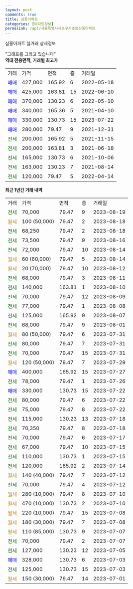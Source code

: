 ```yaml
---
layout: post
comments: true
title: 삼풍아파트
categories: [아파트정보]
permalink: /apt/서울특별시서초구서초동삼풍아파트
---
```


삼풍아파트 실거래 상세정보

<script type="text/javascript">
  google.charts.load('current', {'packages':['line', 'corechart']});
  google.charts.setOnLoadCallback(drawChart);

  function drawChart() {
    var data = new google.visualization.DataTable();
    data.addColumn('date', '거래일');
    data.addColumn('number', "매매");
    data.addColumn('number', "전세");
    data.addColumn('number', "전매");

    data.addRows([[new Date(Date.parse("2023-08-19")), null, 70000, null], [new Date(Date.parse("2023-08-18")), null, null, null], [new Date(Date.parse("2023-08-18")), null, 68250, null], [new Date(Date.parse("2023-08-16")), null, 73500, null], [new Date(Date.parse("2023-08-14")), null, 72000, null], [new Date(Date.parse("2023-08-14")), null, null, null], [new Date(Date.parse("2023-08-12")), null, null, null], [new Date(Date.parse("2023-08-11")), null, 68000, null], [new Date(Date.parse("2023-08-10")), null, 140000, null], [new Date(Date.parse("2023-08-09")), null, 70000, null], [new Date(Date.parse("2023-08-08")), null, 77000, null], [new Date(Date.parse("2023-08-07")), null, 125000, null], [new Date(Date.parse("2023-08-01")), null, 68000, null], [new Date(Date.parse("2023-07-31")), null, null, null], [new Date(Date.parse("2023-07-31")), null, 80000, null], [new Date(Date.parse("2023-07-31")), null, 70000, null], [new Date(Date.parse("2023-07-29")), null, null, null], [new Date(Date.parse("2023-07-27")), 400000, null, null], [new Date(Date.parse("2023-07-26")), null, 78000, null], [new Date(Date.parse("2023-07-22")), 330000, null, null], [new Date(Date.parse("2023-07-22")), null, 80000, null], [new Date(Date.parse("2023-07-22")), null, 75000, null], [new Date(Date.parse("2023-07-18")), null, 115000, null], [new Date(Date.parse("2023-07-18")), null, 70350, null], [new Date(Date.parse("2023-07-17")), null, 70000, null], [new Date(Date.parse("2023-07-15")), null, 67000, null], [new Date(Date.parse("2023-07-15")), null, 110000, null], [new Date(Date.parse("2023-07-14")), null, 120000, null], [new Date(Date.parse("2023-07-12")), null, null, null], [new Date(Date.parse("2023-07-12")), null, 70000, null], [new Date(Date.parse("2023-07-10")), null, null, null], [new Date(Date.parse("2023-07-10")), null, null, null], [new Date(Date.parse("2023-07-08")), null, null, null], [new Date(Date.parse("2023-07-08")), null, null, null], [new Date(Date.parse("2023-07-07")), null, null, null], [new Date(Date.parse("2023-07-07")), null, 70000, null], [new Date(Date.parse("2023-07-05")), null, 127000, null], [new Date(Date.parse("2023-07-03")), 328000, null, null], [new Date(Date.parse("2023-07-03")), null, 125000, null], [new Date(Date.parse("2023-07-01")), null, null, null]]);

    var options = {
      hAxis: {
        format: 'yyyy/MM/dd'
      },    
      lineWidth: 0,
      pointsVisible: true,    
      title: '최근 1년간 유형별 실거래가 분포',
      legend: { position: 'bottom' }
    };

    var formatter = new google.visualization.NumberFormat({pattern:'###,###'} );
    formatter.format(data, 1);
    formatter.format(data, 2);
    
    setTimeout(function() {
        var chart = new google.visualization.LineChart(document.getElementById('columnchart_material'));
        chart.draw(data, (options));
        document.getElementById('loading').style.display = 'none';
    }, 200);
  }
</script>


<div id="loading" style="z-index:20; display: block; margin-left: 0px">"그래프를 그리고 있습니다"</div>
<div id="columnchart_material" style="width: 95%; margin-left: 0px; display: block"></div>
<!-- contents start -->
<b>역대 전용면적, 거래별 최고가</b>
<table class="sortable">
    <tr>
      <td>거래</td>
      <td>가격</td>
      <td>면적</td>
      <td>층</td>
      <td>거래일</td>
    </tr>
        <tr>
          <td><a style="color: blue">매매</a></td>
          <td>427,000</td>
          <td>165.92</td>
          <td>6</td>
          <td>2022-05-18</td>
        </tr>            <tr>
          <td><a style="color: blue">매매</a></td>
          <td>425,000</td>
          <td>163.81</td>
          <td>15</td>
          <td>2022-06-10</td>
        </tr>            <tr>
          <td><a style="color: blue">매매</a></td>
          <td>370,000</td>
          <td>130.23</td>
          <td>6</td>
          <td>2022-05-10</td>
        </tr>            <tr>
          <td><a style="color: blue">매매</a></td>
          <td>340,000</td>
          <td>165.36</td>
          <td>5</td>
          <td>2021-04-10</td>
        </tr>            <tr>
          <td><a style="color: blue">매매</a></td>
          <td>330,000</td>
          <td>130.73</td>
          <td>15</td>
          <td>2023-07-22</td>
        </tr>            <tr>
          <td><a style="color: blue">매매</a></td>
          <td>280,000</td>
          <td>79.47</td>
          <td>9</td>
          <td>2021-12-31</td>
        </tr>        
        <tr>
              <td><a style="color: darkgreen">전세</a></td>
              <td>200,000</td>
              <td>165.92</td>
              <td>5</td>
              <td>2021-11-15</td>
            </tr>            <tr>
              <td><a style="color: darkgreen">전세</a></td>
              <td>200,000</td>
              <td>163.81</td>
              <td>3</td>
              <td>2021-06-18</td>
            </tr>            <tr>
              <td><a style="color: darkgreen">전세</a></td>
              <td>165,000</td>
              <td>130.73</td>
              <td>6</td>
              <td>2021-10-06</td>
            </tr>            <tr>
              <td><a style="color: darkgreen">전세</a></td>
              <td>163,000</td>
              <td>130.23</td>
              <td>7</td>
              <td>2021-08-14</td>
            </tr>            <tr>
              <td><a style="color: darkgreen">전세</a></td>
              <td>120,000</td>
              <td>79.47</td>
              <td>5</td>
              <td>2022-04-14</td>
            </tr>        
    
</table>

<b>최근 1년간 거래 내역</b>

<table class="sortable">
    <tr>
      <td>거래</td>
      <td>가격</td>
      <td>면적</td>
      <td>층</td>
      <td>거래일</td>
    </tr>
    <tr>
      <td><a style="color: darkgreen">전세</a></td>
      <td>70,000</td>
      <td>79.47</td>
      <td>9</td>
      <td>2023-08-19</td>
    </tr>          <tr>
      <td><a style="color: darkgoldenrod">월세</a></td>
      <td>100 (50,000)</td>
      <td>79.47</td>
      <td>2</td>
      <td>2023-08-18</td>
    </tr>          <tr>
      <td><a style="color: darkgreen">전세</a></td>
      <td>68,250</td>
      <td>79.47</td>
      <td>2</td>
      <td>2023-08-18</td>
    </tr>          <tr>
      <td><a style="color: darkgreen">전세</a></td>
      <td>73,500</td>
      <td>79.47</td>
      <td>9</td>
      <td>2023-08-16</td>
    </tr>          <tr>
      <td><a style="color: darkgreen">전세</a></td>
      <td>72,000</td>
      <td>79.47</td>
      <td>10</td>
      <td>2023-08-14</td>
    </tr>          <tr>
      <td><a style="color: darkgoldenrod">월세</a></td>
      <td>60 (60,000)</td>
      <td>79.47</td>
      <td>5</td>
      <td>2023-08-14</td>
    </tr>          <tr>
      <td><a style="color: darkgoldenrod">월세</a></td>
      <td>20 (70,000)</td>
      <td>79.47</td>
      <td>10</td>
      <td>2023-08-12</td>
    </tr>          <tr>
      <td><a style="color: darkgreen">전세</a></td>
      <td>68,000</td>
      <td>79.47</td>
      <td>3</td>
      <td>2023-08-11</td>
    </tr>          <tr>
      <td><a style="color: darkgreen">전세</a></td>
      <td>140,000</td>
      <td>163.81</td>
      <td>1</td>
      <td>2023-08-10</td>
    </tr>          <tr>
      <td><a style="color: darkgreen">전세</a></td>
      <td>70,000</td>
      <td>79.47</td>
      <td>12</td>
      <td>2023-08-09</td>
    </tr>          <tr>
      <td><a style="color: darkgreen">전세</a></td>
      <td>77,000</td>
      <td>79.47</td>
      <td>1</td>
      <td>2023-08-08</td>
    </tr>          <tr>
      <td><a style="color: darkgreen">전세</a></td>
      <td>125,000</td>
      <td>165.92</td>
      <td>9</td>
      <td>2023-08-07</td>
    </tr>          <tr>
      <td><a style="color: darkgreen">전세</a></td>
      <td>68,000</td>
      <td>79.47</td>
      <td>9</td>
      <td>2023-08-01</td>
    </tr>          <tr>
      <td><a style="color: darkgoldenrod">월세</a></td>
      <td>80 (50,000)</td>
      <td>79.47</td>
      <td>6</td>
      <td>2023-07-31</td>
    </tr>          <tr>
      <td><a style="color: darkgreen">전세</a></td>
      <td>80,000</td>
      <td>79.47</td>
      <td>7</td>
      <td>2023-07-31</td>
    </tr>          <tr>
      <td><a style="color: darkgreen">전세</a></td>
      <td>70,000</td>
      <td>79.47</td>
      <td>15</td>
      <td>2023-07-31</td>
    </tr>          <tr>
      <td><a style="color: darkgoldenrod">월세</a></td>
      <td>120 (50,000)</td>
      <td>79.47</td>
      <td>7</td>
      <td>2023-07-29</td>
    </tr>          <tr>
      <td><a style="color: blue">매매</a></td>
      <td>400,000</td>
      <td>165.92</td>
      <td>15</td>
      <td>2023-07-27</td>
    </tr>          <tr>
      <td><a style="color: darkgreen">전세</a></td>
      <td>78,000</td>
      <td>79.47</td>
      <td>1</td>
      <td>2023-07-26</td>
    </tr>          <tr>
      <td><a style="color: blue">매매</a></td>
      <td>330,000</td>
      <td>130.73</td>
      <td>15</td>
      <td>2023-07-22</td>
    </tr>          <tr>
      <td><a style="color: darkgreen">전세</a></td>
      <td>80,000</td>
      <td>79.47</td>
      <td>6</td>
      <td>2023-07-22</td>
    </tr>          <tr>
      <td><a style="color: darkgreen">전세</a></td>
      <td>75,000</td>
      <td>79.47</td>
      <td>8</td>
      <td>2023-07-22</td>
    </tr>          <tr>
      <td><a style="color: darkgreen">전세</a></td>
      <td>115,000</td>
      <td>130.23</td>
      <td>13</td>
      <td>2023-07-18</td>
    </tr>          <tr>
      <td><a style="color: darkgreen">전세</a></td>
      <td>70,350</td>
      <td>79.47</td>
      <td>8</td>
      <td>2023-07-18</td>
    </tr>          <tr>
      <td><a style="color: darkgreen">전세</a></td>
      <td>70,000</td>
      <td>79.47</td>
      <td>6</td>
      <td>2023-07-17</td>
    </tr>          <tr>
      <td><a style="color: darkgreen">전세</a></td>
      <td>67,000</td>
      <td>79.47</td>
      <td>10</td>
      <td>2023-07-15</td>
    </tr>          <tr>
      <td><a style="color: darkgreen">전세</a></td>
      <td>110,000</td>
      <td>130.73</td>
      <td>1</td>
      <td>2023-07-15</td>
    </tr>          <tr>
      <td><a style="color: darkgreen">전세</a></td>
      <td>120,000</td>
      <td>165.92</td>
      <td>2</td>
      <td>2023-07-14</td>
    </tr>          <tr>
      <td><a style="color: darkgoldenrod">월세</a></td>
      <td>140 (40,000)</td>
      <td>79.47</td>
      <td>7</td>
      <td>2023-07-12</td>
    </tr>          <tr>
      <td><a style="color: darkgreen">전세</a></td>
      <td>70,000</td>
      <td>79.47</td>
      <td>4</td>
      <td>2023-07-12</td>
    </tr>          <tr>
      <td><a style="color: darkgoldenrod">월세</a></td>
      <td>280 (10,000)</td>
      <td>79.47</td>
      <td>8</td>
      <td>2023-07-10</td>
    </tr>          <tr>
      <td><a style="color: darkgoldenrod">월세</a></td>
      <td>470 (10,000)</td>
      <td>130.73</td>
      <td>2</td>
      <td>2023-07-10</td>
    </tr>          <tr>
      <td><a style="color: darkgoldenrod">월세</a></td>
      <td>220 (10,000)</td>
      <td>79.47</td>
      <td>15</td>
      <td>2023-07-08</td>
    </tr>          <tr>
      <td><a style="color: darkgoldenrod">월세</a></td>
      <td>180 (30,000)</td>
      <td>79.47</td>
      <td>7</td>
      <td>2023-07-08</td>
    </tr>          <tr>
      <td><a style="color: darkgoldenrod">월세</a></td>
      <td>110 (85,000)</td>
      <td>130.73</td>
      <td>9</td>
      <td>2023-07-07</td>
    </tr>          <tr>
      <td><a style="color: darkgreen">전세</a></td>
      <td>70,000</td>
      <td>79.47</td>
      <td>2</td>
      <td>2023-07-07</td>
    </tr>          <tr>
      <td><a style="color: darkgreen">전세</a></td>
      <td>127,000</td>
      <td>130.23</td>
      <td>12</td>
      <td>2023-07-05</td>
    </tr>          <tr>
      <td><a style="color: blue">매매</a></td>
      <td>328,000</td>
      <td>130.73</td>
      <td>6</td>
      <td>2023-07-03</td>
    </tr>          <tr>
      <td><a style="color: darkgreen">전세</a></td>
      <td>125,000</td>
      <td>130.73</td>
      <td>15</td>
      <td>2023-07-03</td>
    </tr>          <tr>
      <td><a style="color: darkgoldenrod">월세</a></td>
      <td>150 (30,000)</td>
      <td>79.47</td>
      <td>14</td>
      <td>2023-07-01</td>
    </tr>      </table>
<!-- contents end -->    

